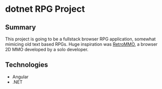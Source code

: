 # dotnet RPG Project

## Summary
This project is going to be a fullstack browser RPG application, somewhat mimicing old text based RPGs. Huge inspiration was [RetroMMO](https://retro-mmo.com/play), a browser 2D MMO developed by a solo developer.

## Technologies
* Angular
* .NET
